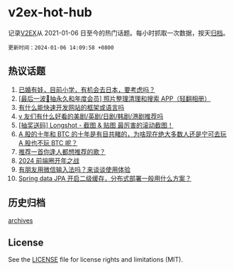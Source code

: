 # v2ex-hot-hub

 记录[V2EX](https://www.v2ex.com/)从 2021-01-06 日至今的热门话题。每小时抓取一次数据，按天[归档](archives)。

`更新时间：2024-01-06 14:09:58 +0800`

## 热议话题

1. [已婚有娃，目前小学，有机会去日本，要考虑吗？](https://www.v2ex.com/t/1006224)
1. [[最后一波🎁抽永久和年度会员] 照片整理清理和搜索 APP（轻翻相册）](https://www.v2ex.com/t/1006253)
1. [有什么能快速开发网站的框架或语言吗](https://www.v2ex.com/t/1006194)
1. [v 友们有什么好看的美剧/英剧/日剧/韩剧/港剧推荐吗](https://www.v2ex.com/t/1006181)
1. [[抽奖送码] Longshot - 截图 & 贴图 最厉害的滚动截图！](https://www.v2ex.com/t/1006341)
1. [A 股的十年和 BTC 的十年是有目共睹的，为啥现在绝大多数人还是宁可去玩 A 股也不玩 BTC 呢？](https://www.v2ex.com/t/1006162)
1. [推荐一首你逢人都想推荐的歌？](https://www.v2ex.com/t/1006219)
1. [2024 前端圈开年之战](https://www.v2ex.com/t/1006336)
1. [有朋友用微信输入法吗？来谈谈使用体验](https://www.v2ex.com/t/1006247)
1. [Spring data JPA 开启二级缓存，分布式部署一般用什么方案？](https://www.v2ex.com/t/1006228)

## 历史归档

[archives](archives)

## License

See the [LICENSE](LICENSE) file for license rights and limitations (MIT).
